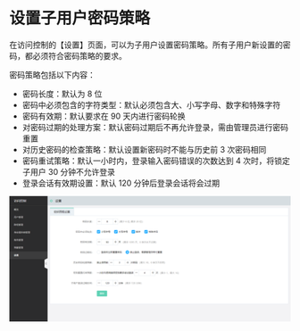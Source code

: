 # 设置子用户密码策略

在访问控制的【设置】页面，可以为子用户设置密码策略。所有子用户新设置的密码，都必须符合密码策略的要求。

密码策略包括以下内容：

- 密码长度：默认为 8 位
- 密码中必须包含的字符类型：默认必须包含大、小写字母、数字和特殊字符
- 密码有效期：默认要求在 90 天内进行密码轮换
- 对密码过期的处理方案：默认密码过期后不再允许登录，需由管理员进行密码重置
- 对历史密码的检查策略：默认设置新密码时不能与历史前 3 次密码相同
- 密码重试策略：默认一小时内，登录输入密码错误的次数达到 4 次时，将锁定子用户 30 分钟不允许登录
- 登录会话有效期设置：默认 120 分钟后登录会话将会过期

![image-20210715105225377](../../../../../image/IAM/SubUserManagement/image-20210715105225377.png)
